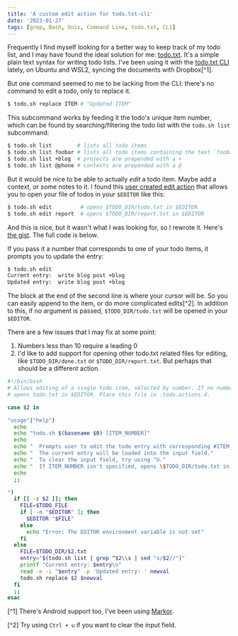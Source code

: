 ```yaml
---
title: 'A custom edit action for todo.txt-cli'
date: '2023-01-27'
tags: [grep, Bash, Unix, Command Line, todo.txt, CLI]
---
```


Frequently I find myself looking for a better way to keep track of my todo list, and I may have found the ideal solution for me: [todo.txt](http://todotxt.org/). It's a simple plain text syntax for writing todo lists. I've been using it with the [todo.txt CLI](https://github.com/todotxt/todo.txt-cli) lately, on Ubuntu and WSL2, syncing the documents with Dropbox[^1].

But one command seemed to me to be lacking from the CLI: there's no command to edit a todo, only to replace it.

<!-- no-copy -->

```bash
$ todo.sh replace ITEM # "Updated ITEM"
```

This subcommand works by feeding it the todo's unique item number, which can be found by searching/filtering the todo list with the `todo.sh list` subcommand:

<!-- no-copy -->

```bash
$ todo.sh list        # lists all todo items
$ todo.sh list foobar # lists all todo items containing the text `foobar`
$ todo.sh list +blog  # projects are prepended with a +
$ todo.sh list @phone # contexts are prepended with a @
```

But it would be nice to be able to actually _edit_ a todo item. Maybe add a context, or some notes to it. I found this [user created edit action](https://github.com/mbrubeck/todo.txt-cli/blob/master/todo.actions.d/edit) that allows you to open your file of todos in your `$EDITOR` like this:

<!-- no-copy -->

```bash
$ todo.sh edit         # opens $TODO_DIR/todo.txt in $EDITOR
$ todo.sh edit report  # opens $TODO_DIR/report.txt in $EDITOR
```

And this is nice, but it wasn't what I was looking for, so I rewrote it. Here's [the gist](https://gist.github.com/kvnloughead/72c4ef0f937731e88e37783fdee9bf4f). The full code is below.

If you pass it a number that corresponds to one of your todo items, it prompts you to update the entry:

<!-- no-copy -->

```bash
$ todo.sh edit
Current entry:  write blog post +blog
Updated entry:  write blog post +blog
```

The block at the end of the second line is where your cursor will be. So you can easily append to the item, or do more complicated edits[^2]. In addition to this, if no argument is passed, `$TODO_DIR/todo.txt` will be opened in your `$EDITOR`.

There are a few issues that I may fix at some point:

1. Numbers less than 10 require a leading 0
2. I'd like to add support for opening other todo.txt related files for editing, like `$TODO_DIR/done.txt` or `$TODO_DIR/report.txt`. But perhaps that should be a different action.

```bash
#!/bin/bash
# Allows editing of a single todo item, selected by number. If no number is specified,
# opens todo.txt in $EDITOR. Place this file in .todo.actions.d.

case $2 in

"usage"|"help")
  echo
  echo "todo.sh $(basename $0) [ITEM_NUMBER]"
  echo
  echo "  Prompts user to edit the todo entry with corresponding #ITEM_NUMBER."
  echo "  The current entry will be loaded into the input field."
  echo "  To clear the input field, try using ^U."
  echo "  If ITEM_NUMBER isn't specified, opens \$TODO_DIR/todo.txt in \$EDITOR."
  echo
  ;;

*)
  if [[ -z $2 ]]; then
    FILE=$TODO_FILE
    if [ -n "$EDITOR" ]; then
      $EDITOR "$FILE"
    else
      echo "Error: The EDITOR environment variable is not set"
    fi
  else
    FILE=$TODO_DIR/$2.txt
    entry="$(todo.sh list | grep ^$2\\s | sed "s/$2//")"
    printf "Current entry: $entry\n"
    read -e -i "$entry" -p 'Updated entry: ' newval
    todo.sh replace $2 $newval
  fi
  ;;
esac
```

[^1] There's Android support too, I've been using [Markor](https://play.google.com/store/apps/details?id=net.gsantner.markor&hl=en_US&gl=US&pli=1).

[^2] Try using `Ctrl + u` if you want to clear the input field.
